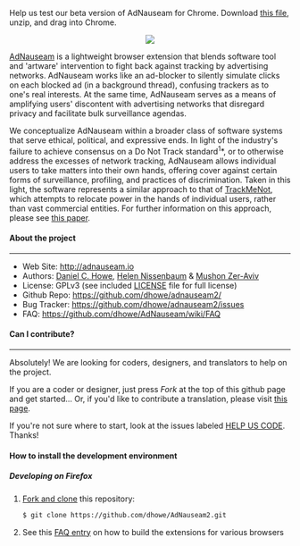 <!-- [![Build Status](https://travis-ci.org/dhowe/AdNauseam.svg)](https://travis-ci.org/dhowe/AdNauseam) -->

Help us test our beta version of AdNauseam for Chrome.
Download [this file](https://github.com/dhowe/AdNauseam2/releases/download/v2.0.8b/adnauseam.chromium.crx.zip), unzip, and drag into Chrome.

<div align="center">
  <a href="http://adnauseam.io">
    <img src="https://rednoise.org/adnauseam/logo.png"/>
  </a>
</div>

[AdNauseam](http://adnauseam.io) is a lightweight browser extension that blends software tool and 'artware' intervention to fight back against tracking by advertising networks. AdNauseam works like an ad-blocker to silently simulate clicks on each blocked ad (in a background thread), confusing trackers as to one's real interests. At the same time, AdNauseam serves as a means of amplifying users' discontent with advertising networks that disregard privacy and facilitate bulk surveillance agendas.

We conceptualize AdNauseam within a broader class of software systems that serve ethical, political, and expressive ends. In light of the industry's failure to achieve consensus on a Do Not Track standard<sup>1</sup>*, or to otherwise address the excesses of network tracking, AdNauseam allows individual users to take matters into their own hands, offering cover against certain forms of surveillance, profiling, and practices of discrimination. Taken in this light, the software represents a similar approach to that of <a href="http://cs.nyu.edu/trackmenot" target="_blank">TrackMeNot</a>, which attempts to relocate power in the hands of individual users, rather than vast commercial entities. For further information on this approach, please see <a href="http://cs.nyu.edu/trackmenot/TMN-Howe-Niss08-ch23.pdf" target="_blank">this paper</a>.

#### About the project
--------

* Web Site:         http://adnauseam.io
* Authors:          [Daniel C. Howe](http://rednoise.org/daniel), [Helen Nissenbaum](https://www.nyu.edu/projects/nissenbaum/) & [Mushon Zer-Aviv](http://mushon.com)
* License:          GPLv3 (see included [LICENSE](https://github.com/dhowe/AdNauseam/blob/master/LICENSE) file for full license)
* Github Repo:      https://github.com/dhowe/adnauseam2/
* Bug Tracker:      https://github.com/dhowe/adnauseam2/issues
* FAQ:              https://github.com/dhowe/AdNauseam/wiki/FAQ


#### Can I contribute?
--------
Absolutely! We are looking for coders, designers, and translators to help on the project.

If you are a coder or designer, just press *Fork* at the top of this github page and get started... Or, if you'd like to contribute a translation, please visit [this page](https://crowdin.com/project/adnauseam).

If you're not sure where to start, look at the issues labeled [HELP US CODE](https://github.com/dhowe/AdNauseam2/labels/HELP-US-CODE). Thanks!





#### How to install the development environment

##### Developing on Firefox

1. [Fork and clone](https://help.github.com/articles/fork-a-repo) this repository:

    ```bash
    $ git clone https://github.com/dhowe/AdNauseam2.git
    ```

2. See this [FAQ entry](https://github.com/dhowe/AdNauseam2/issues/9) on how to build the extensions for various browsers
